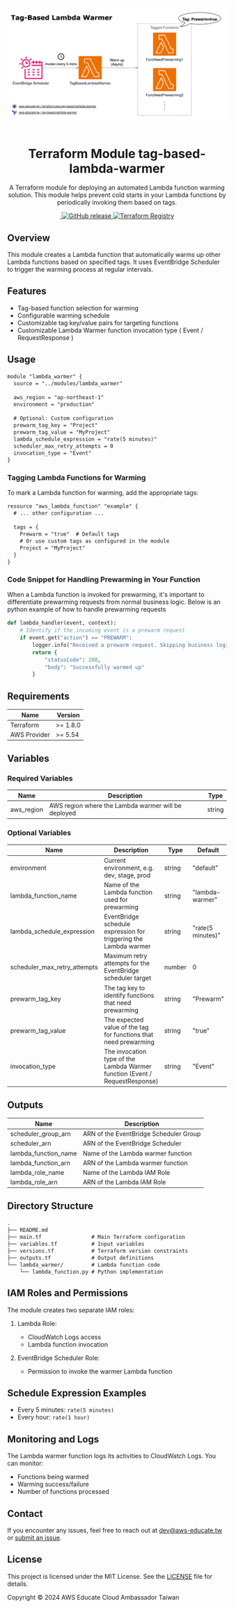 <!-- markdownlint-disable -->
<div align="center">
  <img src="./imgs/AWS Tag-based Lambda Warmer Archietecure Diagram.png" alt="cover">
</div>

<br>

<h1 align="center">Terraform Module tag-based-lambda-warmer</h1>

<p align="center">
  A Terraform module for deploying an automated Lambda function warming solution. This module helps prevent cold starts in your Lambda functions by periodically invoking them based on tags.
</p>

<p align="center">
  <a aria-label="License" href="https://github.com/aws-educate-tw/terraform-aws-tag-based-lambda-warmer/blob/main/LICENSE">
    <img alt="" src="https://img.shields.io/github/license/aws-educate-tw/terraform-aws-tag-based-lambda-warmer">
  </a>
  <a aria-label="Latest Release" href="https://github.com/aws-educate-tw/terraform-aws-tag-based-lambda-warmer/releases">
    <img alt="GitHub release" src="https://img.shields.io/github/v/release/aws-educate-tw/terraform-aws-tag-based-lambda-warmer">
  </a>
  <a aria-label="Terraform Registry" href="https://registry.terraform.io/modules/aws-educate-tw/tag-based-lambda-warmer/aws/latest">
    <img alt="Terraform Registry" src="https://img.shields.io/badge/Terraform-Module-blueviolet?logo=terraform">
  </a>
</p>
<!-- markdownlint-restore -->



## Overview

This module creates a Lambda function that automatically warms up other Lambda functions based on specified tags. It uses EventBridge Scheduler to trigger the warming process at regular intervals.

## Features

- Tag-based function selection for warming
- Configurable warming schedule
- Customizable tag key/value pairs for targeting functions
- Customizable Lambda Warmer function invocation type ( Event / RequestResponse )

## Usage

```hcl
module "lambda_warmer" {
  source = "../modules/lambda_warmer"

  aws_region = "ap-northeast-1"
  environment = "production"

  # Optional: Custom configuration
  prewarm_tag_key = "Project"
  prewarm_tag_value = "MyProject"
  lambda_schedule_expression = "rate(5 minutes)"
  scheduler_max_retry_attempts = 0
  invocation_type = "Event"
}
```

### Tagging Lambda Functions for Warming

To mark a Lambda function for warming, add the appropriate tags:

```hcl
resource "aws_lambda_function" "example" {
  # ... other configuration ...

  tags = {
    Prewarm = "true"  # Default tags
    # Or use custom tags as configured in the module
    Project = "MyProject"
  }
}
```

### Code Snippet for Handling Prewarming in Your Function

When a Lambda function is invoked for prewarming, it's important to differentiate prewarming requests from normal business logic. Below is an python example of how to handle prewarming requests

```python
def lambda_handler(event, context):
    # Identify if the incoming event is a prewarm request
    if event.get("action") == "PREWARM":
        logger.info("Received a prewarm request. Skipping business logic.")
        return {
            "statusCode": 200,
            "body": "Successfully warmed up"
        }

```

## Requirements

| Name | Version |
|------|---------|
| Terraform | >= 1.8.0 |
| AWS Provider | >= 5.54 |

## Variables

### Required Variables

| Name | Description | Type |
|------|-------------|------|
| aws_region | AWS region where the Lambda warmer will be deployed | string |

### Optional Variables

| Name | Description | Type | Default |
|------|-------------|------|---------|
| environment | Current environment, e.g. dev, stage, prod | string | "default" |
| lambda_function_name | Name of the Lambda function used for prewarming | string | "lambda-warmer" |
| lambda_schedule_expression | EventBridge schedule expression for triggering the Lambda warmer | string | "rate(5 minutes)" |
| scheduler_max_retry_attempts | Maximum retry attempts for the EventBridge scheduler target | number | 0 |
| prewarm_tag_key | The tag key to identify functions that need prewarming | string | "Prewarm" |
| prewarm_tag_value | The expected value of the tag for functions that need prewarming | string | "true" |
| invocation_type | The invocation type of the Lambda Warmer function (Event / RequestResponse) | string | "Event" |

## Outputs

| Name | Description |
|------|-------------|
| scheduler_group_arn | ARN of the EventBridge Scheduler Group |
| scheduler_arn | ARN of the EventBridge Scheduler |
| lambda_function_name | Name of the Lambda warmer function |
| lambda_function_arn | ARN of the Lambda warmer function |
| lambda_role_name | Name of the Lambda IAM Role |
| lambda_role_arn | ARN of the Lambda IAM Role |

## Directory Structure

```plaintext
.
├── README.md
├── main.tf                # Main Terraform configuration
├── variables.tf           # Input variables
├── versions.tf            # Terraform version constraints
├── outputs.tf             # Output definitions
└── lambda_warmer/         # Lambda function code
    └── lambda_function.py # Python implementation
```

## IAM Roles and Permissions

The module creates two separate IAM roles:

1. Lambda Role:
   - CloudWatch Logs access
   - Lambda function invocation

2. EventBridge Scheduler Role:
   - Permission to invoke the warmer Lambda function

## Schedule Expression Examples

- Every 5 minutes: `rate(5 minutes)`
- Every hour: `rate(1 hour)`

## Monitoring and Logs

The Lambda warmer function logs its activities to CloudWatch Logs. You can monitor:

- Functions being warmed
- Warming success/failure
- Number of functions processed

## Contact

If you encounter any issues, feel free to reach out at <dev@aws-educate.tw> or [submit an issue](https://github.com/aws-educate-tw/terraform-aws-tag-based-lambda-warmer/issues/new).

## License

This project is licensed under the MIT License. See the [LICENSE](LICENSE) file for details.

Copyright © 2024 AWS Educate Cloud Ambassador Taiwan
